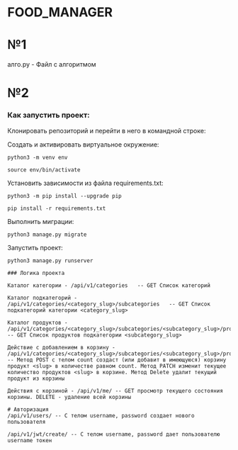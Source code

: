 # FOOD_MANAGER
# №1
алго.py - Файл с алгоритмом

# №2
### Как запустить проект:

Клонировать репозиторий и перейти в него в командной строке:

Cоздать и активировать виртуальное окружение:
```
python3 -m venv env
```
```
source env/bin/activate
```
Установить зависимости из файла requirements.txt:
```
python3 -m pip install --upgrade pip
```
```
pip install -r requirements.txt
```
Выполнить миграции:
```
python3 manage.py migrate
```
Запустить проект:
```
python3 manage.py runserver

### Логика проекта

Каталог категории - /api/v1/categories   -- GET Список категорий

Каталог подкатегорий - /api/v1/categories/<category_slug>/subcategories   -- GET Список подкатегорий категории <category_slug>

Каталог продуктов - /api/v1/categories/<category_slug>/subcategories/<subcategory_slug>/products   -- GET Список продуктов подкатегории <subcategory_slug>

Действие с добавлением в корзину - /api/v1/categories/<category_slug>/subcategories/<subcategory_slug>/products/<slug>/take/ -- Метод POST с телом count создаст (или добавит в имеющуюся) корзину продукт <slug> в количестве равном count. Метод PATCH изменит текущее количество продуктов <slug> в корзине. Метод Delete удалит текущий продукт из корзины

Действия с корзиной - /api/v1/me/ -- GET просмотр текущего состояния корзины. DELETE - удаление всей корзины

# Авторизация
/api/v1/users/ -- С телом username, password создает нового пользователя

/api/v1/jwt/create/ -- С телом username, password дает пользователю username токен
